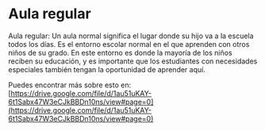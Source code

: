 # Aula regular
Aula regular: Un aula normal significa el lugar donde su hijo va a la escuela todos los días. Es el entorno escolar normal en el que aprenden con otros niños de su grado. En este entorno es donde la mayoría de los niños reciben su educación, y es importante que los estudiantes con necesidades especiales también tengan la oportunidad de aprender aquí.

Puedes encontrar más sobre esto en: [https://drive.google.com/file/d/1au51uKAY-6t1Sabx47W3eCJkBBDn10ns/view#page=0](https://drive.google.com/file/d/1au51uKAY-6t1Sabx47W3eCJkBBDn10ns/view#page=0)
